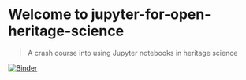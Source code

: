 # Welcome to jupyter-for-open-heritage-science

> A crash course into using Jupyter notebooks in heritage science 

[![Binder](https://mybinder.org/badge_logo.svg)](https://mybinder.org/v2/gh/fligt/jupyter-for-open-heritage-science/master)

